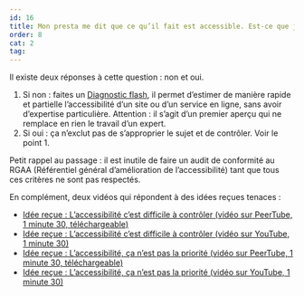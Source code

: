 ```yaml
---
id: 16
title: Mon presta me dit que ce qu’il fait est accessible. Est-ce que je peux lui faire confiance ?
order: 8
cat: 2
tag:
---
```

Il existe deux réponses à cette question&nbsp;: non et oui.

1. Si non&nbsp;: faites un [Diagnostic flash](https://design.numerique.gouv.fr/outils/diagnostic-flash/), il permet d’estimer de manière rapide et partielle l’accessibilité d’un site ou d’un service en ligne, sans avoir d’expertise particulière. Attention : il s’agit d’un premier aperçu qui ne remplace en rien le travail d’un expert.
2. Si oui&nbsp;: ça n’exclut pas de s’approprier le sujet et de contrôler. Voir le point 1.

Petit rappel au passage&nbsp;: il est inutile de faire un audit de conformité au RGAA (Référentiel général d’amélioration de l’accessibilité) tant que tous ces critères ne sont pas respectés.

En complément, deux vidéos qui répondent à des idées reçues tenaces&nbsp;:

- [Idée reçue : L’accessibilité c’est difficile à contrôler (vidéo sur PeerTube, 1 minute 30, téléchargeable)](https://tube.numerique.gouv.fr/w/bdfvyyMpDPeMHHTRdmtnM5)
- [Idée reçue : L’accessibilité c’est difficile à contrôler (vidéo sur YouTube, 1 minute 30)](https://youtu.be/SCSViHSOKro?feature=shared)
- [Idée reçue : L’accessibilité, ça n’est pas la priorité (vidéo sur PeerTube, 1 minute 30, téléchargeable)](https://tube.numerique.gouv.fr/w/mceDaFE4jKH6hsum2EUrYu)
- [Idée reçue : L’accessibilité, ça n’est pas la priorité (vidéo sur YouTube, 1 minute 30)](https://youtu.be/xDbPEU0aIKc?feature=shared)
